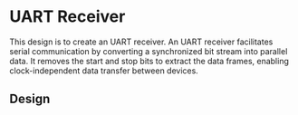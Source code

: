 # UART Receiver

This design is to create an UART receiver. An UART receiver facilitates serial communication by converting a synchronized bit stream into parallel data. It removes the start and stop bits to extract the data frames, enabling clock-independent data transfer between devices.

## Design
